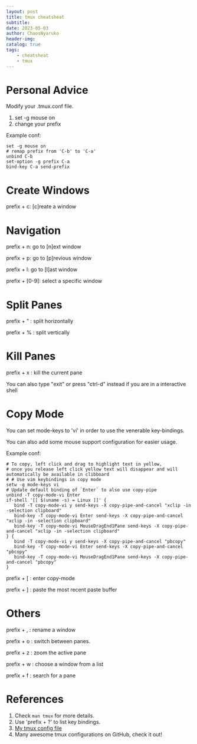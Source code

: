 ```yaml
---
layout: post
title: tmux cheatsheat
subtitle: 
date: 2023-05-03
author: ChaosNyaruko
header-img: 
catalog: true
tags:
    - cheatsheat
    - tmux
---
```


# Personal Advice
Modify your .tmux.conf file.
1. set -g mouse on
2. change your prefix 


Example conf:
```
set -g mouse on
# remap prefix from 'C-b' to 'C-a'
unbind C-b
set-option -g prefix C-a
bind-key C-a send-prefix
```

# Create Windows
prefix + c: [c]reate a window

# Navigation
prefix + n: go to [n]ext window

prefix + p: go to [p]revious window

prefix + l: go to [l]ast window

prefix + [0-9]: select a specific window

# Split Panes
prefix + " : split horizontally

prefix + % : split vertically

# Kill Panes
prefix + x : kill the current pane

You can also type "exit" or press "ctrl-d" instead if you are in a interactive shell

# Copy Mode
You can set mode-keys to 'vi' in order to use the venerable key-bindings.

You can also add some mouse support configuration for easier usage.

Example conf:
```
# To copy, left click and drag to highlight text in yellow, 
# once you release left click yellow text will disappear and will automatically be available in clibboard
# # Use vim keybindings in copy mode
setw -g mode-keys vi
# Update default binding of `Enter` to also use copy-pipe
unbind -T copy-mode-vi Enter
if-shell '[[ $(uname -s) = Linux ]]' { 
   bind -T copy-mode-vi y send-keys -X copy-pipe-and-cancel "xclip -in -selection clipboard" 
   bind-key -T copy-mode-vi Enter send-keys -X copy-pipe-and-cancel "xclip -in -selection clipboard"
   bind-key -T copy-mode-vi MouseDragEnd1Pane send-keys -X copy-pipe-and-cancel "xclip -in -selection clipboard"
} { 
   bind -T copy-mode-vi y send-keys -X copy-pipe-and-cancel "pbcopy" 
   bind-key -T copy-mode-vi Enter send-keys -X copy-pipe-and-cancel "pbcopy"
   bind-key -T copy-mode-vi MouseDragEnd1Pane send-keys -X copy-pipe-and-cancel "pbcopy"
}
```
prefix + [ : enter copy-mode

prefix + ] : paste the most recent paste buffer

# Others
prefix + , : rename a window

prefix + o : switch between panes.

prefix + z : zoom the active pane

prefix + w : choose a window from a list

prefix + f : search for a pane
# References
1. Check `man tmux` for more details. 
2. Use 'prefix + ?' to list key bindings.
3. [My tmux config file](https://github.com/ChaosNyaruko/dotfiles/blob/main/tmux.conf)
4. Many awesome tmux configurations on GitHub, check it out!
